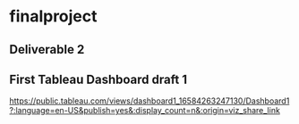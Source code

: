 # finalproject

## Deliverable 2

## First Tableau Dashboard draft 1 

https://public.tableau.com/views/dashboard1_16584263247130/Dashboard1?:language=en-US&publish=yes&:display_count=n&:origin=viz_share_link

